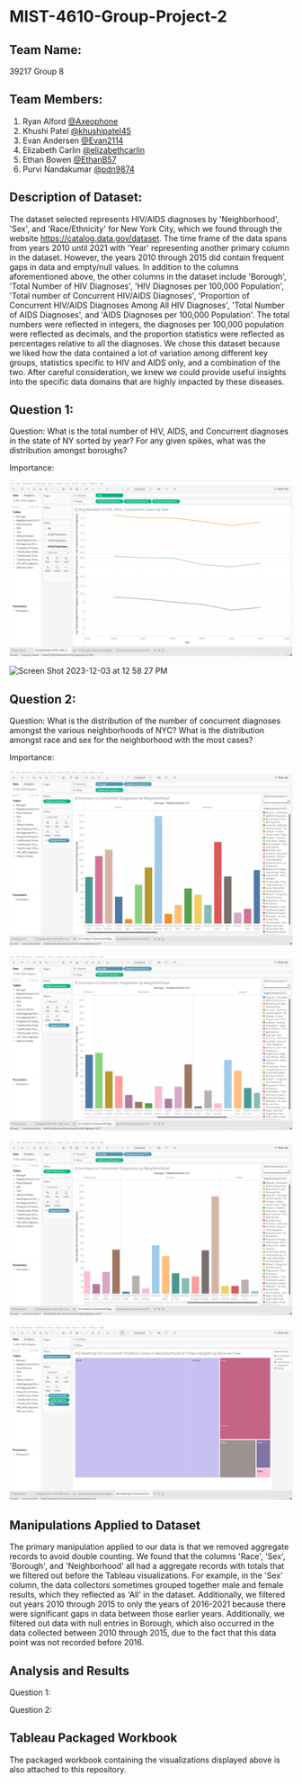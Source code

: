 # MIST-4610-Group-Project-2

## Team Name:
39217 Group 8

## Team Members:
1. Ryan Alford [@Axeophone](https://github.com/Axeophone)
2. Khushi Patel [@khushipatel45]([https://github.com/khushipatel45/MIST-4610-Group-Project-2])
3. Evan Andersen [@Evan2114](https://github.com/Evan2114)
4. Elizabeth Carlin [@elizabethcarlin](https://github.com/elizabethcarlin)
5. Ethan Bowen [@EthanB57](https://github.com/EthanB57)
6. Purvi Nandakumar [@pdn9874](https://github.com/pdn9874)

## Description of Dataset:
The dataset selected represents HIV/AIDS diagnoses by 'Neighborhood', 'Sex', and 'Race/Ethnicity' for New York City, which we found through the website https://catalog.data.gov/dataset. The time frame of the data spans from years 2010 until 2021 with 'Year' representing another primary column in the dataset. However, the years 2010 through 2015 did contain frequent gaps in data and empty/null values. In addition to the columns aforementioned above, the other columns in the dataset include 'Borough', 'Total Number of HIV Diagnoses', 'HIV Diagnoses per 100,000 Population', 'Total number of Concurrent HIV/AIDS Diagnoses', 'Proportion of Concurrent HIV/AIDS Diagnoses Among All HIV Diagnoses', 'Total Number of AIDS Diagnoses', and 'AIDS Diagnoses per 100,000 Population'. The total numbers were reflected in integers, the diagnoses per 100,000 population were reflected as decimals, and the proportion statistics were reflected as percentages relative to all the diagnoses. We chose this dataset because we liked how the data contained a lot of variation among different key groups, statistics specific to HIV and AIDS only, and a combination of the two. After careful consideration, we knew we could provide useful insights into the specific data domains that are highly impacted by these diseases.

## Question 1:
Question: What is the total number of HIV, AIDS, and Concurrent diagnoses in the state of NY sorted by year? For any given spikes, what was the distribution amongst boroughs?

Importance:

![Alt Text](https://github.com/Evan2114/MIST-4610-Group-Project-2/blob/main/1a%20Group%20Project%202.png)

<img width="875" alt="Screen Shot 2023-12-03 at 12 58 27 PM" src="https://github.com/Evan2114/MIST-4610-Group-Project-2/assets/145038467/b7fa5930-839d-47d8-a1a1-19aaf8d9c2f0">


## Question 2:
Question: What is the distribution of the number of concurrent diagnoses amongst the various neighborhoods of NYC? What is the distribution amongst race and sex for the neighborhood with the most cases?

Importance:

![Alt Text](https://github.com/Evan2114/MIST-4610-Group-Project-2/blob/main/2a%201%20Group%20Project%202.png)

![Alt Text](https://github.com/Evan2114/MIST-4610-Group-Project-2/blob/main/2a%202%20Group%20Project%202.png)

![Alt Text](https://github.com/Evan2114/MIST-4610-Group-Project-2/blob/main/2a%203%20Group%20Project%202.png)

![Alt Text](https://github.com/Evan2114/MIST-4610-Group-Project-2/blob/main/2b%20Group%20Project%202.png)

## Manipulations Applied to Dataset
The primary manipulation applied to our data is that we removed aggregate records to avoid double counting. We found that the columns 'Race', 'Sex', 'Borough', and 'Neighborhood' all had a aggregate records with totals that we filtered out before the Tableau visualizations. For example, in the 'Sex' column, the data collectors sometimes grouped together male and female results, which they reflected as 'All' in the dataset. Additionally, we filtered out years 2010 through 2015 to only the years of 2016-2021 because there were significant gaps in data between those earlier years. Additionally, we filtered out data with null entries in Borough, which also occurred in the data collected between 2010 through 2015, due to the fact that this data point was not recorded before 2016.

## Analysis and Results
Question 1:

Question 2:


## Tableau Packaged Workbook
The packaged workbook containing the visualizations displayed above is also attached to this repository.
